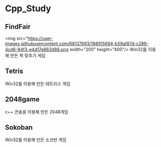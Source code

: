 # Cpp_Study
## FindFair
<img src="https://user-images.githubusercontent.com/68137693/188915694-b59af87d-c286-4cd6-84f3-e4d17e863488.png  width="200" height="400"/>
Win32를 이용해 만든 짝 맞추기 게임

## Tetris
Win32를 이용해 만든 테트리스 게임

## 2048game
c++ 콘솔을 이용해 만든 2048게임

## Sokoban
Win32를 이용해 만든 소코반 게임
